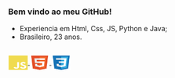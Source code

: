 ### Bem vindo ao meu GitHub!

- Experiencia em Html, Css, JS, Python e Java;
- Brasileiro, 23 anos.

##

<div align="center">
  <a href="https://github.com/alvduarte">
  <!-- <img width="500" height="180em" src="https://github-readme-stats.vercel.app/api?username=alvduarte&show_icons=true&theme=midnight-purple&include_all_commits=true&count_private=true"/>
 <!-- <img width="400" height="180em" src="https://github-readme-stats.vercel.app/api/top-langs/?username=alvduarte&layout=compact&langs_count=7&theme=midnight-purple"/> -->
</div>

  ##
  
  <div>
  <img align="center" alt="alv-Js" height="30" width="40" src="https://raw.githubusercontent.com/devicons/devicon/master/icons/javascript/javascript-plain.svg">
  <img align="center" alt="alv-HTML" height="30" width="40" src="https://raw.githubusercontent.com/devicons/devicon/master/icons/html5/html5-original.svg">
  <img align="center" alt="alv-CSS" height="30" width="40" src="https://raw.githubusercontent.com/devicons/devicon/master/icons/css3/css3-original.svg">
  </div>
  
